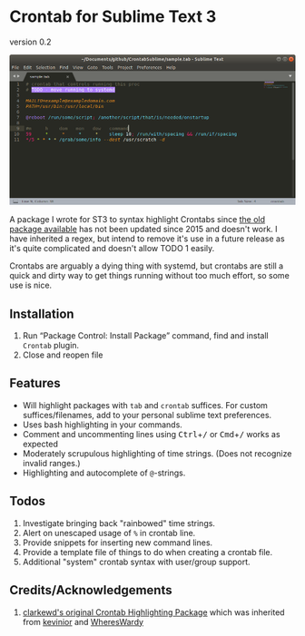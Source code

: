 # Crontab for Sublime Text 3

version 0.2

![Example screenshot](CrontabHighlightSample.png)

A package I wrote for ST3 to syntax highlight Crontabs since [the old package available](https://github.com/clarkewd/SublimeCrontab) has not been updated since 2015 and doesn't work. I have inherited a regex, but intend to remove it's use in a future release as it's quite complicated and doesn't allow TODO 1 easily.

Crontabs are arguably a dying thing with systemd, but crontabs are still a quick and dirty way to get things running without too much effort, so some use is nice.

## Installation

1. Run “Package Control: Install Package” command, find and install `Crontab` plugin.
2. Close and reopen file

## Features

- Will highlight packages with `tab` and `crontab` suffices. For custom suffices/filenames, add to your personal sublime text preferences.
- Uses bash highlighting in your commands.
- Comment and uncommenting lines using <kbd>Ctrl</kbd>+<kbd>/</kbd> or <kbd>Cmd</kbd>+<kbd>/</kbd> works as expected
- Moderately scrupulous highlighting of time strings. (Does not recognize invalid ranges.)
- Highlighting and autocomplete of `@`-strings.

## Todos

1. Investigate bringing back "rainbowed" time strings.
2. Alert on unescaped usage of `%` in crontab line.
3. Provide snippets for inserting new command lines.
4. Provide a template file of things to do when creating a crontab file.
5. Additional "system" crontab syntax with user/group support.

## Credits/Acknowledgements

1. [clarkewd's original Crontab Highlighting Package](https://github.com/clarkewd/SublimeCrontab) which was inherited from [kevinior](https://github.com/kevinior) and [WheresWardy](https://github.com/WheresWardy)

